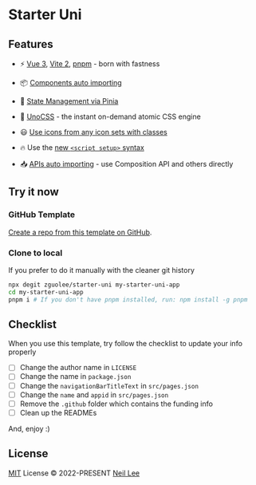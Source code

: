 # Starter Uni

## Features

- ⚡️ [Vue 3](https://github.com/vuejs/vue-next), [Vite 2](https://github.com/vitejs/vite), [pnpm](https://pnpm.js.org/) - born with fastness

- 📦 [Components auto importing](./src/components)

- 🍍 [State Management via Pinia](https://pinia.esm.dev/)

- 🎨 [UnoCSS](https://github.com/antfu/unocss) - the instant on-demand atomic CSS engine

- 😃 [Use icons from any icon sets with classes](https://github.com/antfu/unocss/tree/main/packages/preset-icons)

- 🔥 Use the [new `<script setup>` syntax](https://github.com/vuejs/rfcs/pull/227)

- 📥 [APIs auto importing](https://github.com/antfu/unplugin-auto-import) - use Composition API and others directly

## Try it now

### GitHub Template

[Create a repo from this template on GitHub](https://github.com/zguolee/starter-uni/generate).

### Clone to local

If you prefer to do it manually with the cleaner git history

```bash
npx degit zguolee/starter-uni my-starter-uni-app
cd my-starter-uni-app
pnpm i # If you don't have pnpm installed, run: npm install -g pnpm
```

## Checklist

When you use this template, try follow the checklist to update your info properly

- [ ] Change the author name in `LICENSE`
- [ ] Change the name in `package.json`
- [ ] Change the `navigationBarTitleText` in `src/pages.json`
- [ ] Change the `name` and `appid` in `src/pages.json`
- [ ] Remove the `.github` folder which contains the funding info
- [ ] Clean up the READMEs

And, enjoy :)

## License

[MIT](./LICENSE) License &copy; 2022-PRESENT [Neil Lee](https://github.com/zguolee)
